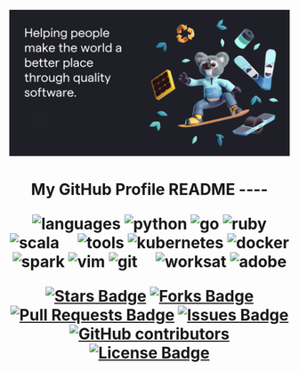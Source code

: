   <img
    alt="Helping people make the world a better place through quality software"
    src="https://github.com/shadyass/shadyass/blob/main/image.png"
  />
  <h1 align="center">My GitHub Profile README
----

![languages](https://img.shields.io/static/v1?label=&message=languages:&color=111&style=flat-square)
![python](https://img.shields.io/static/v1?logo=python&label=&message=python&color=36465D&logoColor=AAA&style=flat-square&link=)
![go](https://img.shields.io/static/v1?logo=go&label=&message=golang&color=36465D&logoColor=AAA&style=flat-square)
![ruby](https://img.shields.io/static/v1?logo=ruby&label=&message=ruby&color=36465D&logoColor=AAA&style=flat-square)
![scala](https://img.shields.io/static/v1?logo=scala&label=&message=scala&color=36465D&logoColor=AAA&style=flat-square)
&nbsp;&nbsp;&nbsp;
![tools](https://img.shields.io/static/v1?label=&message=tools:&color=111&style=flat-square)
![kubernetes](https://img.shields.io/static/v1?logo=kubernetes&label=&message=kubernetes&color=36465D&logoColor=AAA&style=flat-square)
![docker](https://img.shields.io/static/v1?logo=docker&label=&message=docker&color=36465D&logoColor=AAA&style=flat-square)
![spark](https://img.shields.io/static/v1?logo=apache-spark&label=&message=spark&color=36465D&logoColor=AAA&style=flat-square)
![vim](https://img.shields.io/static/v1?logo=vim&label=&message=vim&color=36465D&logoColor=AAA&style=flat-square)
![git](https://img.shields.io/static/v1?logo=git&label=&message=git&color=36465D&logoColor=AAA&style=flat-square)
&nbsp;&nbsp;&nbsp;
![worksat](https://img.shields.io/static/v1?label=&message=@:&color=111&style=flat-square)
![adobe](https://img.shields.io/static/v1?logo=adobe&label=&message=adobe&color=111&logoColor=FF0000&style=flat-square)


<a href="https://github.com/shadyass/awesome-github-profile-readme/stargazers"><img src="https://img.shields.io/github/stars/shadyass/awesome-github-profile-readme" alt="Stars Badge"/></a>
<a href="https://github.com/shadyass/awesome-github-profile-readme/network/members"><img src="https://img.shields.io/github/forks/shadyass/awesome-github-profile-readme" alt="Forks Badge"/></a>
<a href="https://github.com/shadyass/awesome-github-profile-readme/pulls"><img src="https://img.shields.io/github/issues-pr/shadyass/awesome-github-profile-readme" alt="Pull Requests Badge"/></a>
<a href="https://github.com/shadyass/awesome-github-profile-readme/issues"><img src="https://img.shields.io/github/issues/shadyass/awesome-github-profile-readme" alt="Issues Badge"/></a>
<a href="https://github.com/shadyass/awesome-github-profile-readme/graphs/contributors"><img alt="GitHub contributors" src="https://img.shields.io/github/contributors/shadyass/awesome-github-profile-readme?color=2b9348"></a>
<a href="https://github.com/shadyass/awesome-github-profile-readme/blob/master/LICENSE"><img src="https://img.shields.io/github/license/shadyass/awesome-github-profile-readme?color=2b9348" alt="License Badge"/></a>
